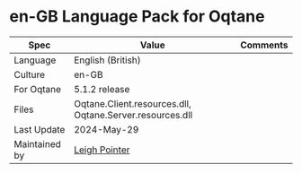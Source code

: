 # en-GB Language Pack for Oqtane

| Spec                | Value                               | Comments
| ------------------- | ----------------------------------- | ------------------- |
| Language            | English (British)
| Culture             | en-GB
| For Oqtane          | 5.1.2 release
| Files               | Oqtane.Client.resources.dll, Oqtane.Server.resources.dll
| Last Update         | 2024-May-29
| Maintained by       | [Leigh Pointer](https://www.studio-elf.net)
